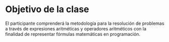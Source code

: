 # Objetivo de la clase
El participante comprenderá la metodología para la resolución de problemas a través de expresiones aritméticas y operadores aritméticos con la finalidad de representar fórmulas matemáticas en programación.
